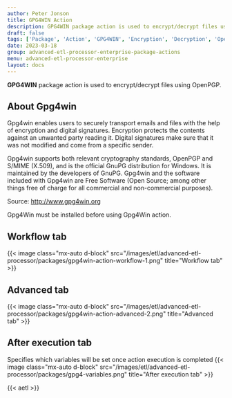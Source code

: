 ```yaml
---
author: Peter Jonson
title: GPG4WIN Action
description: GPG4WIN package action is used to encrypt/decrypt files using OpenPGP
draft: false
tags: ['Package', 'Action', 'GPG4WIN', 'Encryption', 'Decryption', 'OpenPGP']
date: 2023-03-18
group: advanced-etl-processor-enterprise-package-actions
menu: advanced-etl-processor-enterprise
layout: docs
---
```


**GPG4WIN** package action is used to encrypt/decrypt files using OpenPGP.

## About Gpg4win

Gpg4win enables users to securely transport emails and files with the help of encryption and digital signatures. Encryption protects the contents against an unwanted party reading it. Digital signatures make sure that it was not modified and come from a specific sender.

Gpg4win supports both relevant cryptography standards, OpenPGP and S/MIME (X.509), and is the official GnuPG distribution for Windows. It is maintained by the developers of GnuPG. Gpg4win and the software included with Gpg4win are Free Software (Open Source; among other things free of charge for all commercial and non-commercial purposes).

Source: http://www.gpg4win.org

Gpg4Win must be installed before using Gpg4Win action.

## Workflow tab

{{< image class="mx-auto d-block"  src="/images/etl/advanced-etl-processor/packages/gpg4win-action-workflow-1.png" title="Workflow tab" >}}

## Advanced tab

{{< image class="mx-auto d-block"  src="/images/etl/advanced-etl-processor/packages/gpg4win-action-advanced-2.png" title="Advanced tab" >}}

## After execution tab

Specifies which variables will be set once action execution is completed
{{< image class="mx-auto d-block"  src="/images/etl/advanced-etl-processor/packages/gpg4-variables.png" title="After execution tab" >}}

{{< aetl >}}
